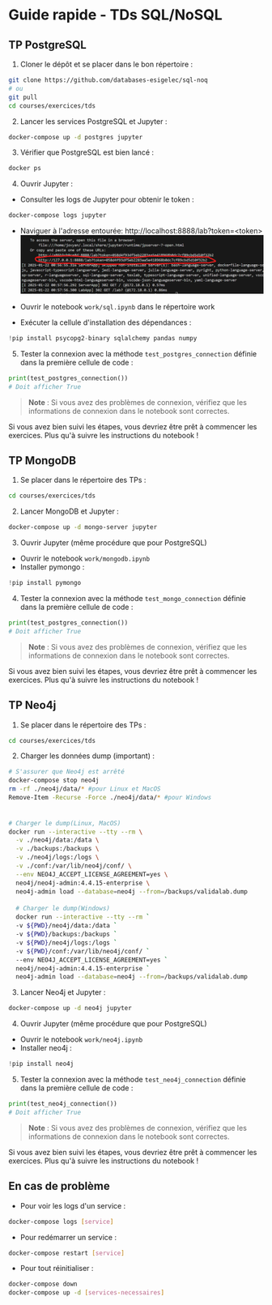 # Guide rapide - TDs SQL/NoSQL

## TP PostgreSQL

1. Cloner le dépôt et se placer dans le bon répertoire :
```bash
git clone https://github.com/databases-esigelec/sql-noq
# ou
git pull
cd courses/exercices/tds
```

2. Lancer les services PostgreSQL et Jupyter :
```bash
docker-compose up -d postgres jupyter
```

3. Vérifier que PostgreSQL est bien lancé :
```bash
docker ps 
```

4. Ouvrir Jupyter :
- Consulter les logs de Jupyter pour obtenir le token :
```bash
docker-compose logs jupyter
```
- Naviguer à l'adresse entourée: http://localhost:8888/lab?token=\<token>
![alt text](image.png)

- Ouvrir le notebook `work/sql.ipynb` dans le répertoire work
- Exécuter la cellule d'installation des dépendances :
```python
!pip install psycopg2-binary sqlalchemy pandas numpy
```

5. Tester la connexion avec la méthode `test_postgres_connection` définie dans la première cellule de code :
```python
print(test_postgres_connection())
# Doit afficher True
```

> **Note** : Si vous avez des problèmes de connexion, vérifiez que les informations de connexion dans le notebook sont correctes.

Si vous avez bien suivi les étapes, vous devriez être prêt à commencer les exercices. Plus qu'à suivre les instructions du notebook !

## TP MongoDB

1. Se placer dans le répertoire des TPs :
```bash
cd courses/exercices/tds
```

2. Lancer MongoDB et Jupyter :
```bash
docker-compose up -d mongo-server jupyter
```

3. Ouvrir Jupyter (même procédure que pour PostgreSQL) 
- Ouvrir le notebook `work/mongodb.ipynb`
- Installer pymongo :
```python
!pip install pymongo
```

4. Tester la connexion avec la méthode `test_mongo_connection` définie dans la première cellule de code :
```python
print(test_postgres_connection())
# Doit afficher True
```
> **Note** : Si vous avez des problèmes de connexion, vérifiez que les informations de connexion dans le notebook sont correctes.

Si vous avez bien suivi les étapes, vous devriez être prêt à commencer les exercices. Plus qu'à suivre les instructions du notebook !


## TP Neo4j

1. Se placer dans le répertoire des TPs :
```bash
cd courses/exercices/tds
```

2. Charger les données dump (important) :
```bash
# S'assurer que Neo4j est arrêté
docker-compose stop neo4j
rm -rf ./neo4j/data/* #pour Linux et MacOS
Remove-Item -Recurse -Force ./neo4j/data/* #pour Windows


# Charger le dump(Linux, MacOS)
docker run --interactive --tty --rm \
  -v ./neo4j/data:/data \
  -v ./backups:/backups \
  -v ./neo4j/logs:/logs \
  -v ./conf:/var/lib/neo4j/conf/ \
  --env NEO4J_ACCEPT_LICENSE_AGREEMENT=yes \
  neo4j/neo4j-admin:4.4.15-enterprise \
  neo4j-admin load --database=neo4j --from=/backups/validalab.dump

  # Charger le dump(Windows)
  docker run --interactive --tty --rm `
  -v ${PWD}/neo4j/data:/data `
  -v ${PWD}/backups:/backups `
  -v ${PWD}/neo4j/logs:/logs `
  -v ${PWD}/conf:/var/lib/neo4j/conf/ `
  --env NEO4J_ACCEPT_LICENSE_AGREEMENT=yes `
  neo4j/neo4j-admin:4.4.15-enterprise `
  neo4j-admin load --database=neo4j --from=/backups/validalab.dump
```

3. Lancer Neo4j et Jupyter :
```bash
docker-compose up -d neo4j jupyter
```

4. Ouvrir Jupyter (même procédure que pour PostgreSQL)
- Ouvrir le notebook `work/neo4j.ipynb`
- Installer neo4j :
```python
!pip install neo4j
```

5. Tester la connexion avec la méthode `test_neo4j_connection` définie dans la première cellule de code :
```python
print(test_neo4j_connection())
# Doit afficher True
```

> **Note** : Si vous avez des problèmes de connexion, vérifiez que les informations de connexion dans le notebook sont correctes.

Si vous avez bien suivi les étapes, vous devriez être prêt à commencer les exercices. Plus qu'à suivre les instructions du notebook !

## En cas de problème

- Pour voir les logs d'un service :
```bash
docker-compose logs [service]
```

- Pour redémarrer un service :
```bash
docker-compose restart [service]
```

- Pour tout réinitialiser :
```bash
docker-compose down
docker-compose up -d [services-necessaires]
```
